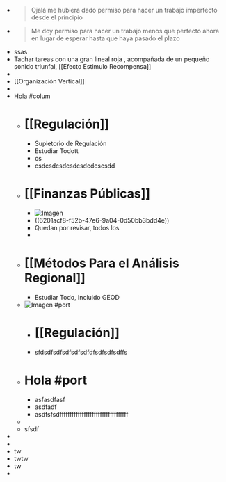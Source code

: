 - > Ojalá me hubiera dado permiso para hacer un trabajo imperfecto desde el principio
- > Me doy permiso para hacer un trabajo menos que perfecto ahora en lugar de esperar hasta que haya pasado el plazo
- ssas
- Tachar tareas con una gran lineal roja , acompañada de un pequeño sonido triunfal, [[Efecto Estimulo Recompensa]]
-
- [[Organización Vertical]]
-
- Hola #colum
	- # [[Regulación]]
		- Supletorio de Regulación
		- Estudiar Todott
		- cs
		- csdcsdcsdcsdcsdcdcscsdd
	- # [[Finanzas Públicas]]
		- ![Imagen](https://quenoticias.com/wp-content/uploads/2021/06/Dolares-Pixabay-V-K.jpg)
		- ((6201acf8-f52b-47e6-9a04-0d50bb3bdd4e))
		- Quedan  por revisar, todos los
		-
	- # [[Métodos Para el Análisis Regional]]
		- Estudiar Todo, Incluido GEOD
	- ![Imagen](https://quenoticias.com/wp-content/uploads/2021/06/Dolares-Pixabay-V-K.jpg) #port
		- # [[Regulación]]
		- sfdsdfsdfsdfsdfsdfdfsdfsdfsdffs
	- # Hola #port
		- asfasdfasf
		- asdfadf
		- asdfsfsdffffffffffffffffffffffffffffffffff
	-
	- sfsdf
-
-
- tw
- twtw
- tw
-